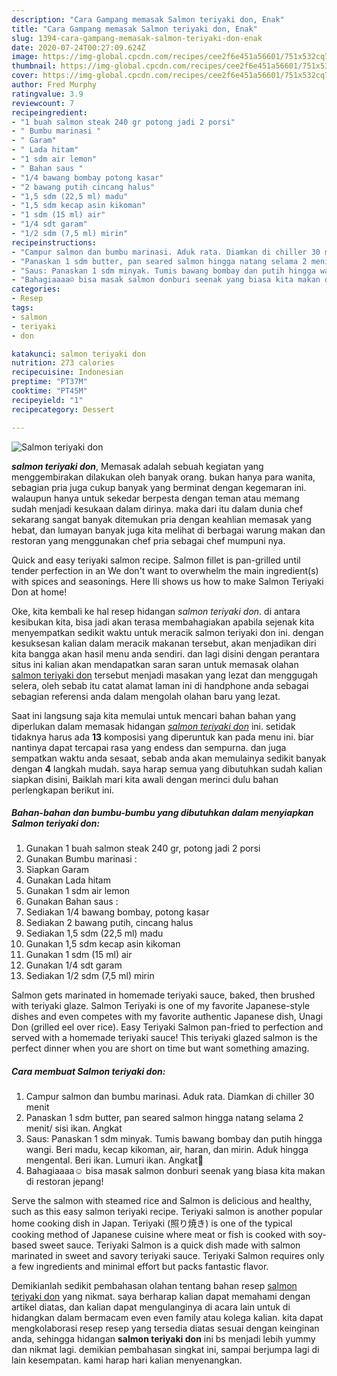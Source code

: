 ```yaml
---
description: "Cara Gampang memasak Salmon teriyaki don, Enak"
title: "Cara Gampang memasak Salmon teriyaki don, Enak"
slug: 1394-cara-gampang-memasak-salmon-teriyaki-don-enak
date: 2020-07-24T00:27:09.624Z
image: https://img-global.cpcdn.com/recipes/cee2f6e451a56601/751x532cq70/salmon-teriyaki-don-foto-resep-utama.jpg
thumbnail: https://img-global.cpcdn.com/recipes/cee2f6e451a56601/751x532cq70/salmon-teriyaki-don-foto-resep-utama.jpg
cover: https://img-global.cpcdn.com/recipes/cee2f6e451a56601/751x532cq70/salmon-teriyaki-don-foto-resep-utama.jpg
author: Fred Murphy
ratingvalue: 3.9
reviewcount: 7
recipeingredient:
- "1 buah salmon steak 240 gr potong jadi 2 porsi"
- " Bumbu marinasi "
- " Garam"
- " Lada hitam"
- "1 sdm air lemon"
- " Bahan saus "
- "1/4 bawang bombay potong kasar"
- "2 bawang putih cincang halus"
- "1,5 sdm (22,5 ml) madu"
- "1,5 sdm kecap asin kikoman"
- "1 sdm (15 ml) air"
- "1/4 sdt garam"
- "1/2 sdm (7,5 ml) mirin"
recipeinstructions:
- "Campur salmon dan bumbu marinasi. Aduk rata. Diamkan di chiller 30 menit"
- "Panaskan 1 sdm butter, pan seared salmon hingga natang selama 2 menit/ sisi ikan. Angkat"
- "Saus: Panaskan 1 sdm minyak. Tumis bawang bombay dan putih hingga wangi. Beri madu, kecap kikoman, air, haran, dan mirin. Aduk hingga mengental. Beri ikan. Lumuri ikan. Angkat🥰"
- "Bahagiaaaa☺️ bisa masak salmon donburi seenak yang biasa kita makan di restoran jepang!"
categories:
- Resep
tags:
- salmon
- teriyaki
- don

katakunci: salmon teriyaki don 
nutrition: 273 calories
recipecuisine: Indonesian
preptime: "PT37M"
cooktime: "PT45M"
recipeyield: "1"
recipecategory: Dessert

---
```



![Salmon teriyaki don](https://img-global.cpcdn.com/recipes/cee2f6e451a56601/751x532cq70/salmon-teriyaki-don-foto-resep-utama.jpg)

<b><i>salmon teriyaki don</i></b>, Memasak adalah sebuah kegiatan yang menggembirakan dilakukan oleh banyak orang. bukan hanya para wanita, sebagian pria juga cukup banyak yang berminat dengan kegemaran ini. walaupun hanya untuk sekedar berpesta dengan teman atau memang sudah menjadi kesukaan dalam dirinya. maka dari itu dalam dunia chef sekarang sangat banyak ditemukan pria dengan keahlian memasak yang hebat, dan lumayan banyak juga kita melihat di berbagai warung makan dan restoran yang menggunakan chef pria sebagai chef mumpuni nya.

Quick and easy teriyaki salmon recipe. Salmon fillet is pan-grilled until tender perfection in an We don&#39;t want to overwhelm the main ingredient(s) with spices and seasonings. Here Ili shows us how to make Salmon Teriyaki Don at home!

Oke, kita kembali ke hal resep hidangan <i>salmon teriyaki don</i>. di antara kesibukan kita, bisa jadi akan terasa membahagiakan apabila sejenak kita menyempatkan sedikit waktu untuk meracik salmon teriyaki don ini. dengan kesuksesan kalian dalam meracik makanan tersebut, akan menjadikan diri kita bangga akan hasil menu anda sendiri. dan lagi disini dengan perantara situs ini kalian akan mendapatkan saran saran untuk memasak olahan <u>salmon teriyaki don</u> tersebut menjadi masakan yang lezat dan menggugah selera, oleh sebab itu catat alamat laman ini di handphone anda sebagai sebagian referensi anda dalam mengolah olahan baru yang lezat.


Saat ini langsung saja kita memulai untuk mencari bahan bahan yang diperlukan dalam memasak hidangan <u><i>salmon teriyaki don</i></u> ini. setidak tidaknya harus ada <b>13</b> komposisi yang diperuntuk kan pada menu ini. biar nantinya dapat tercapai rasa yang endess dan sempurna. dan juga sempatkan waktu anda sesaat, sebab anda akan memulainya sedikit banyak dengan <b>4</b> langkah mudah. saya harap semua yang dibutuhkan sudah kalian siapkan disini, Baiklah mari kita awali dengan merinci dulu bahan perlengkapan berikut ini.

<!--inarticleads1-->

##### Bahan-bahan dan bumbu-bumbu yang dibutuhkan dalam menyiapkan Salmon teriyaki don:

1. Gunakan 1 buah salmon steak 240 gr, potong jadi 2 porsi
1. Gunakan  Bumbu marinasi :
1. Siapkan  Garam
1. Gunakan  Lada hitam
1. Gunakan 1 sdm air lemon
1. Gunakan  Bahan saus :
1. Sediakan 1/4 bawang bombay, potong kasar
1. Sediakan 2 bawang putih, cincang halus
1. Sediakan 1,5 sdm (22,5 ml) madu
1. Gunakan 1,5 sdm kecap asin kikoman
1. Gunakan 1 sdm (15 ml) air
1. Gunakan 1/4 sdt garam
1. Sediakan 1/2 sdm (7,5 ml) mirin


Salmon gets marinated in homemade teriyaki sauce, baked, then brushed with teriyaki glaze. Salmon Teriyaki is one of my favorite Japanese-style dishes and even competes with my favorite authentic Japanese dish, Unagi Don (grilled eel over rice). Easy Teriyaki Salmon pan-fried to perfection and served with a homemade teriyaki sauce! This teriyaki glazed salmon is the perfect dinner when you are short on time but want something amazing. 

<!--inarticleads2-->

##### Cara membuat Salmon teriyaki don:

1. Campur salmon dan bumbu marinasi. Aduk rata. Diamkan di chiller 30 menit
1. Panaskan 1 sdm butter, pan seared salmon hingga natang selama 2 menit/ sisi ikan. Angkat
1. Saus: Panaskan 1 sdm minyak. Tumis bawang bombay dan putih hingga wangi. Beri madu, kecap kikoman, air, haran, dan mirin. Aduk hingga mengental. Beri ikan. Lumuri ikan. Angkat🥰
1. Bahagiaaaa☺️ bisa masak salmon donburi seenak yang biasa kita makan di restoran jepang!


Serve the salmon with steamed rice and Salmon is delicious and healthy, such as this easy salmon teriyaki recipe. Teriyaki salmon is another popular home cooking dish in Japan. Teriyaki (照り焼き) is one of the typical cooking method of Japanese cuisine where meat or fish is cooked with soy-based sweet sauce. Teriyaki Salmon is a quick dish made with salmon marinated in sweet and savory teriyaki sauce. Teriyaki Salmon requires only a few ingredients and minimal effort but packs fantastic flavor. 

Demikianlah sedikit pembahasan olahan tentang bahan resep <u>salmon teriyaki don</u> yang nikmat. saya berharap kalian dapat memahami dengan artikel diatas, dan kalian dapat mengulanginya di acara lain untuk di hidangkan dalam bermacam even even family atau kolega kalian. kita dapat mengkolaborasi resep resep yang tersedia diatas sesuai dengan keinginan anda, sehingga hidangan <b>salmon teriyaki don</b> ini bs menjadi lebih yummy dan nikmat lagi. demikian pembahasan singkat ini, sampai berjumpa lagi di lain kesempatan. kami harap hari kalian menyenangkan.
